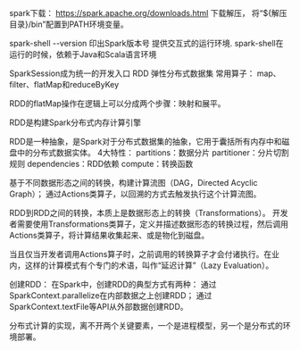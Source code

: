 spark下载：  https://spark.apache.org/downloads.html 下载解压， 将“${解压目录}/bin”配置到PATH环境变量。

spark-shell --version 印出Spark版本号  提供交互式的运行环境. spark-shell在运行的时候，依赖于Java和Scala语言环境


SparkSession成为统一的开发入口
 RDD  弹性分布式数据集 常用算子： map、filter、flatMap和reduceByKey


RDD的flatMap操作在逻辑上可以分成两个步骤：映射和展平。


RDD是构建Spark分布式内存计算引擎

RDD是一种抽象，是Spark对于分布式数据集的抽象，它用于囊括所有内存中和磁盘中的分布式数据实体。
4大特性：
    partitions：数据分片
    partitioner：分片切割规则
    dependencies：RDD依赖
    compute：转换函数

基于不同数据形态之间的转换，构建计算流图（DAG，Directed Acyclic Graph）；
通过Actions类算子，以回溯的方式去触发执行这个计算流图。

RDD到RDD之间的转换，本质上是数据形态上的转换（Transformations）。
开发者需要使用Transformations类算子，定义并描述数据形态的转换过程，然后调用Actions类算子，将计算结果收集起来、或是物化到磁盘。

当且仅当开发者调用Actions算子时，之前调用的转换算子才会付诸执行。在业内，这样的计算模式有个专门的术语，叫作“延迟计算”（Lazy Evaluation）。



创建RDD：
在Spark中，创建RDD的典型方式有两种：
通过SparkContext.parallelize在内部数据之上创建RDD；
通过SparkContext.textFile等API从外部数据创建RDD。


分布式计算的实现，离不开两个关键要素，一个是进程模型，另一个是分布式的环境部署。

